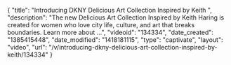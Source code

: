 {
    "title": "Introducing DKNY Delicious Art Collection Inspired by Keith ",
    "description": "The new Delicious Art Collection Inspired by Keith Haring is created for women who love city life, culture, and art that breaks boundaries. Learn more about ...",
    "videoid": "134334",
    "date_created": "1385415448",
    "date_modified": "1418181115",
    "type": "captivate",
    "layout": "video",
    "url": "\/v\/introducing-dkny-delicious-art-collection-inspired-by-keith\/134334"
}